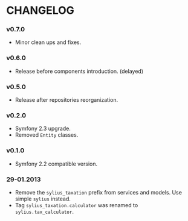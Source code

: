 CHANGELOG
=========

### v0.7.0

* Minor clean ups and fixes.

### v0.6.0

* Release before components introduction. (delayed)

### v0.5.0

* Release after repositories reorganization.

### v0.2.0

* Symfony 2.3 upgrade.
* Removed `Entity` classes.

### v0.1.0

* Symfony 2.2 compatible version.

### 29-01.2013

* Remove the ``sylius_taxation`` prefix from services and models.
  Use simple ``sylius`` instead.
* Tag ``sylius_taxation.calculator`` was renamed to ``sylius.tax_calculator``.
